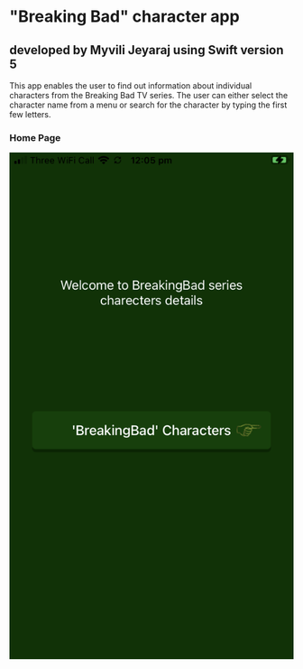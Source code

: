 # "Breaking Bad" character app
## developed by Myvili Jeyaraj using Swift version 5

This app enables the user to find out information about individual characters from the Breaking Bad TV series. The user can either select the character name from a menu or search for the character by typing the first few letters.

### Home Page

![front screen](https://github.com/myjeyaraj/BreakingBad/blob/BB-001/screenshots/front%20screen.png)
